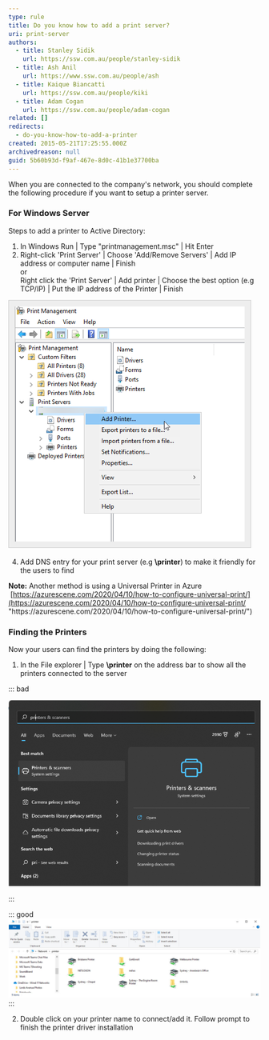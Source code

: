 ```yaml
---
type: rule
title: Do you know how to add a print server?
uri: print-server
authors:
  - title: Stanley Sidik
    url: https://ssw.com.au/people/stanley-sidik
  - title: Ash Anil
    url: https://www.ssw.com.au/people/ash
  - title: Kaique Biancatti
    url: https://ssw.com.au/people/kiki
  - title: Adam Cogan
    url: https://ssw.com.au/people/adam-cogan
related: []
redirects:
  - do-you-know-how-to-add-a-printer
created: 2015-05-21T17:25:55.000Z
archivedreason: null
guid: 5b60b93d-f9af-467e-8d0c-41b1e37700ba
---
```

When you are connected to the company's network, you should complete the following procedure if you want to setup a printer server.

<!--endintro-->

### For Windows Server

Steps to add a printer to Active Directory:

1. In Windows Run | Type "printmanagement.msc" | Hit Enter
2. Right-click 'Print Server' | Choose 'Add/Remove Servers' | Add IP address or computer name | Finish\
   or\
   Right click the 'Print Server' | Add printer | Choose the best option (e.g TCP/IP) | Put the IP address of the Printer | Finish

![Figure: Add Print servers to AD ](46d5125c-b334-49f4-b1ee-45bc78b5dae1.png)

4. Add DNS entry for your print server (e.g **\\printer**) to make it friendly for the users to find

**Note:** Another method is using a Universal Printer in Azure  [https://azurescene.com/2020/04/10/how-to-configure-universal-print/](https://azurescene.com/2020/04/10/how-to-configure-universal-print/ "https\://azurescene.com/2020/04/10/how-to-configure-universal-print/") 

### Finding the Printers

Now your users can find the printers by doing the following:

1. In the File explorer | Type **\\printer** on the address bar to show all the printers connected to the server

::: bad

![Figure: Bad example – Windows 11 | Printers & scanners - Users won’t see all the printers by default](primt.jpg)

:::

::: good
![Figure: Good example - Printers listed in Printer Server](printers.jpg)
:::

2. Double click on your printer name to connect/add it. Follow prompt to finish the printer driver installation
